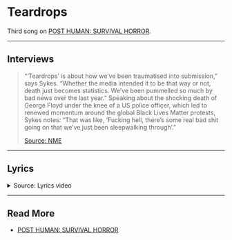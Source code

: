 # Teardrops

Third song on [POST HUMAN: SURVIVAL HORROR](ph-survival-horror).

***

## Interviews

> “‘Teardrops’ is about how we’ve been traumatised into submission,” says Sykes. 
“Whether the media intended it to be that way or not, death just becomes statistics. 
We’ve been pummelled so much by bad news over the last year.” Speaking about the shocking 
death of George Floyd under the knee of a US police officer, which led to renewed momentum 
around the global Black Lives Matter protests, Sykes notes: “That was like, ‘Fucking hell, 
there’s some real bad shit going on that we’ve just been sleepwalking through’.”
>
> [Source: NME](https://www.nme.com/big-reads/bring-me-the-horizon-cover-interview-2020-post-human-survival-horror-2804768)

***

## Lyrics

<details class="lyrics">
<summary>Source: Lyrics video</summary>

> [Intro: Oliver Sykes]
> Teardrops
>
> [Verse 1: Oliver Sykes]
> We hurt ourselves for fun
> Force-feed our fear until our hearts go numb
> Addicted to a lonely kind of love
> What I wanna know
>
> [Pre-Chorus: Oliver Sykes]
> Is how we got this stressed out, paranoid?
> Everything is going dark
> Nothing makes me sadder than my head
>
> [Chorus: Oliver Sykes]
> I'm running outta teardrops, let it hurt till it stops
> I can't keep my grip, I'm slipping away from me
> Oh, God, everything is so fucked, but I can't feel a thing
> The emptiness is heavier than you think
>
> [Verse 2: Oliver Sykes]
> I'm tripping on the edge
> High as a kite, I'm never coming down
> And if you hear me, guess you know how it feels
> To be alone
>
> [Pre-Chorus: Oliver Sykes]
> So how'd we get this stressed out, paranoid?
> Everything is going dark
> Nothing makes me sadder than my head
>
> [Chorus: Oliver Sykes]
> I'm running outta teardrops, let it hurt till it stops
> I can't keep my grip, I'm slipping away from me
> Oh, God, everything is so fucked, but I can't feel a thing
> The emptiness is heavier than you think
>
> [Bridge: Oliver Sykes]
> Suicidal, violent, tragic state of mind
> Lost my halo, now I'm my own anti-christ
> Suicidal, violent, tragic state of mind
> Lost my halo, now I'm my own anti-christ
>
> [Chorus: Oliver Sykes]
> I'm running outta teardrops, let it hurt till it stops
> I can't keep my grip, I'm slipping away from me
> Oh, God, everything is so fucked, but I can't feel a thing
> The emptiness is heavier than you think
> I'm running outta teardrops, let it hurt till it stops
> I can't keep my grip, I'm slipping away from me
> Oh, God, everything is so fucked, but I can't feel a thing
> The emptiness is heavier than you think
>
> [Outro: Oliver Sykes & Jordan Fish]
> Teardrops (Teardrops)
> Teardrops (Teardrops)
> I'm running outta teardrops (Teardrops)
> The emptiness is heavier than you think

</details>

***

## Read More

- [POST HUMAN: SURVIVAL HORROR](ph-survival-horror)
